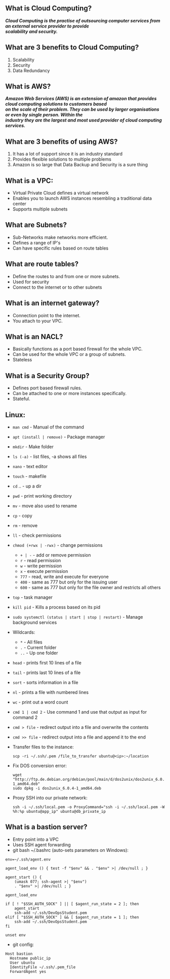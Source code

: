 ## What is Cloud Computing?  
 ***Cloud Computing is the practise of outsourcing computer services from an external service provider to provide***  
 ***scalability and security.***  


## What are 3 benefits to Cloud Computing?  
1. Scalability  
2. Security  
3. Data Redundancy  


## What is AWS?
  ***Amazon Web Services (AWS) is an extension of amazon that provides cloud computing solutions to customers based***  
  ***on the scale of their problem. They can be used by larger organisations or even by single person. Within the***  
  ***industry they are the largest and most used provider of cloud computing services.***
  

## What are 3 benefits of using AWS?  
1. It has a lot of support since it is an industry standard  
2. Provides flexible solutions to multiple problems  
3. Amazon is so large that Data Backup and Security is a sure thing  


## What is a VPC:  
* Virtual Private Cloud defines a virtual network  
* Enables you to launch AWS instances resembling a traditional data center  
* Supports multiple subnets


## What are Subnets?  
* Sub-Networks make networks more efficient.  
* Defines a range of IP's  
* Can have specific rules based on route tables


## What are route tables?  
* Define the routes to and from one or more subnets.  
* Used for security
* Connect to the internet or to other subnets


## What is an internet gateway?  
* Connection point to the internet.  
* You attach to your VPC.


## What is an NACL?
* Basically functions as a port based firewall for the whole VPC.  
* Can be used for the whole VPC or a group of subnets.  
* Stateless  


## What is a Security Group?  
* Defines port based firewall rules.  
* Can be attached to one or more instances specifically.  
* Stateful.  


## Linux:  
* `man cmd` - Manual of the command
* `apt (install | remove)` - Package manager  
* `mkdir` - Make folder  
* `ls (-a)` - list files, -a shows all files  
* `nano` - text editor  
* `touch` - makefile  
* `cd` .. - up a dir  
* `pwd`  - print working directory  
* `mv` - move also used to rename  
* `cp` - copy  
* `rm` - remove  
* `ll` - check permissions  
* `chmod (+rwx | -rwx)` - change permissions  
  * `+ | -` - add or remove permission  
  * `r` - read permission  
  * `w` - write permission  
  * `x` - execute permission  
  * `777` - read, write and execute for everyone  
  * `400` - same as 777 but only for the issuing user  
  * `600` - same as 777 but only for the file owner and restricts all others  
  
* `top` - task manager  
* `kill pid` - Kills a process based on its pid  
* `sudo systemctl (status | start | stop | restart)` - Manage background services  
* Wildcards:  
  * `*` - All files  
  * `.` - Current folder  
  * `..` - Up one folder  
  
* `head` - prints first 10 lines of a file  
* `tail` - prints last 10 lines of a file  
* `sort` - sorts information in a file  
* `nl` - prints a file with numbered lines  
* `wc` - print out a word count  
* `cmd 1 | cmd 2` - Use command 1 and use that output as input for command 2  
* `cmd > file` - redirect output into a file and overwrite the contents  
* `cmd >> file` - redirect output into a file and append it to the end  


* Transfer files to the instance:  
  ```
  scp -ri ~/.ssh/.pem /file_to_transfer ubuntu@<ip>:~/location
  ```


* Fix DOS conversion error:
  ```
  wget "http://ftp.de.debian.org/debian/pool/main/d/dos2unix/dos2unix_6.0.4-1_amd64.deb"
  sudo dpkg -i dos2unix_6.0.4-1_amd64.deb
  ```


* Proxy SSH into our private network:  
  ```
  ssh -i ~/.ssh/local.pem -o ProxyCommand="ssh -i ~/.ssh/local.pem -W %h:%p ubuntu@app_ip" ubuntu@db_private_ip
  ```
  

## What is a bastion server?  
* Entry point into a VPC  
* Uses SSH agent forwarding  
* git bash ~/.bashrc (auto-sets parameters on Windows):  
```
env=~/.ssh/agent.env

agent_load_env () { test -f "$env" && . "$env" >| /dev/null ; }

agent_start () {
    (umask 077; ssh-agent >| "$env")
    . "$env" >| /dev/null ; }

agent_load_env

if [ ! "$SSH_AUTH_SOCK" ] || [ $agent_run_state = 2 ]; then
    agent_start
    ssh-add ~/.ssh/DevOpsStudent.pem
elif [ "$SSH_AUTH_SOCK" ] && [ $agent_run_state = 1 ]; then
    ssh-add ~/.ssh/DevOpsStudent.pem
fi

unset env
```  
* git config: 
```
Host bastion
  Hostname public_ip
  User ubuntu
  IdentityFile ~/.ssh/.pem_file
  ForwardAgent yes
```
